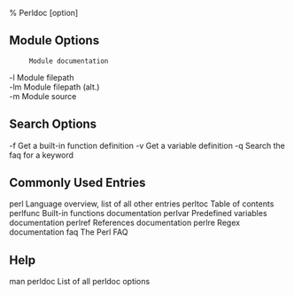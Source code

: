 % Perldoc [option]

Module Options                               
--------------                               
         Module documentation     
-l       Module filepath          
-lm      Module filepath (alt.)   
-m       Module source


Search Options
--------------
-f     Get a built-in function definition
-v     Get a variable definition
-q      Search the faq for a keyword


Commonly Used Entries
---------------------
perl         Language overview, list of all other entries
perltoc      Table of contents
perlfunc     Built-in functions documentation
perlvar      Predefined variables documentation
perlref      References documentation
perlre       Regex documentation
faq          The Perl FAQ

Help
----
man perldoc     List of all perldoc options
